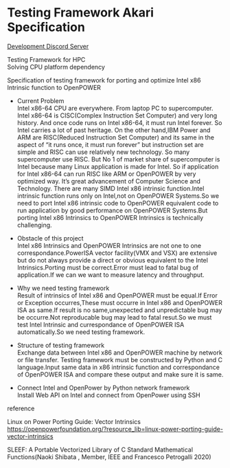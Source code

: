# Testing Framework Akari Specification

[Development Discord Server](https://discord.gg/J6DgQcGEPf)

Testing Framework for HPC  
Solving CPU platform dependency  

Specification of testing framework for porting and optimize Intel x86 Intrinsic function to OpenPOWER

* Current Problem  
Intel x86-64 CPU are everywhere. From laptop PC to supercomputer. Intel x86-64 is CISC(Complex Instruction Set Computer) and very long history. And once code runs on Intel x86-64, it must run Intel forever. So Intel carries a lot of past heritage.
On the other hand,IBM Power and ARM are RISC(Reduced Instruction Set Computer) and its same in the aspect of “it runs once, it must run forever” but instruction set are simple and RISC can use relatively new technology.
So many supercomputer use RISC.
But No 1 of market share of supercomputer is Intel because many Linux application is made for Intel.
So if  application for Intel x86-64 can run RISC like ARM or OpenPOWER by very optimized way. It’s great advancement of Computer Science and Technology.
There are many SIMD Intel x86 intrinsic function.Intel intrinsic function runs only on Intel,not on OpenPOWER Systems.So we need to port Intel x86 intrinsic code to OpenPOWER equivalent code to run application by good performance on OpenPOWER Systems.But porting Intel x86 Intrinsics to OpenPOWER Intrinsics is technically challenging.

* Obstacle of this project  
Intel x86 Intrinsics and OpenPOWER Intrinsics are not one to one correspondance.PowerISA vector facility(VMX and VSX) are extensive but do not always provide a direct or obvious equivalent to the Intel Intrinsics.Porting must be correct.Error must lead to fatal bug of application.If we can we want to measure latency and throughput.

* Why we need testing framework  
Result of intrinsics of Intel x86 and OpenPOWER must be equal.If Error or Exception occurres,These must occurre in Intel x86 and OpenPOWER ISA as same.If result is no same,unexpected and unpredictable bug may be occurre.Not reproducable bug may lead to fatal resut.So we must test Intel Intrinsic and currespondance of OpenPOWER ISA automatically.So we need testing framework.

* Structure of testing framework  
Exchange data between Intel x86 and OpenPOWER machine by network or file transfer. Testing framework must be constructed by Python and C language.Input same data in x86 intrinsic function and correspondance of OpenPOWER ISA and compare these output and make sure it is same.

* Connect Intel and OpenPower by Python network framework  
Install Web API on Intel and connect from OpenPower using SSH  



reference  

Linux on Power Porting Guide: Vector Intrinsics  
https://openpowerfoundation.org/?resource_lib=linux-power-porting-guide-vector-intrinsics  

SLEEF: A Portable Vectorized Library of C Standard Mathematical Functions(Naoki Shibata , Member, IEEE and Francesco Petrogalli 2020)
